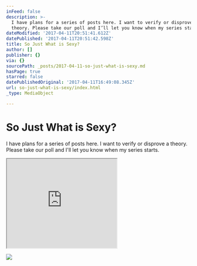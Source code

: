 ```yaml
---
inFeed: false
description: >-
  I have plans for a series of posts here. I want to verify or disprove a
  theory. Please take our poll and I’ll let you know when my series starts.
dateModified: '2017-04-11T20:51:41.612Z'
datePublished: '2017-04-11T20:51:42.598Z'
title: So Just What is Sexy?
author: []
publisher: {}
via: {}
sourcePath: _posts/2017-04-11-so-just-what-is-sexy.md
hasPage: true
starred: false
datePublishedOriginal: '2017-04-11T16:49:08.345Z'
url: so-just-what-is-sexy/index.html
_type: MediaObject

---
```

# So Just What is Sexy?

I have plans for a series of posts here. I want to verify or disprove a theory. Please take our poll and I'll let you know when my series starts.

<iframe src="https://the-grid.github.io/ed-userhtml/?g=eJzLKCkpKLbS10_JTy7WS8_PT89J1UvOz9VPyy_KLdZP0U_VN3Rz9CwI9AlOTresKCh1j8yzzHNPjy-prHCKz8gpTsrIjc92MrOMSE2yjPLLSDdOdHfyCDLN0HXUL8tMLQcZY19aXGBbnBafk5mXDQCgyCek" height="244" style=""></iframe>

![](https://the-grid-user-content.s3-us-west-2.amazonaws.com/ff8fc0f6-5c5d-4a59-a5db-32e2e6b6125b.jpg)
